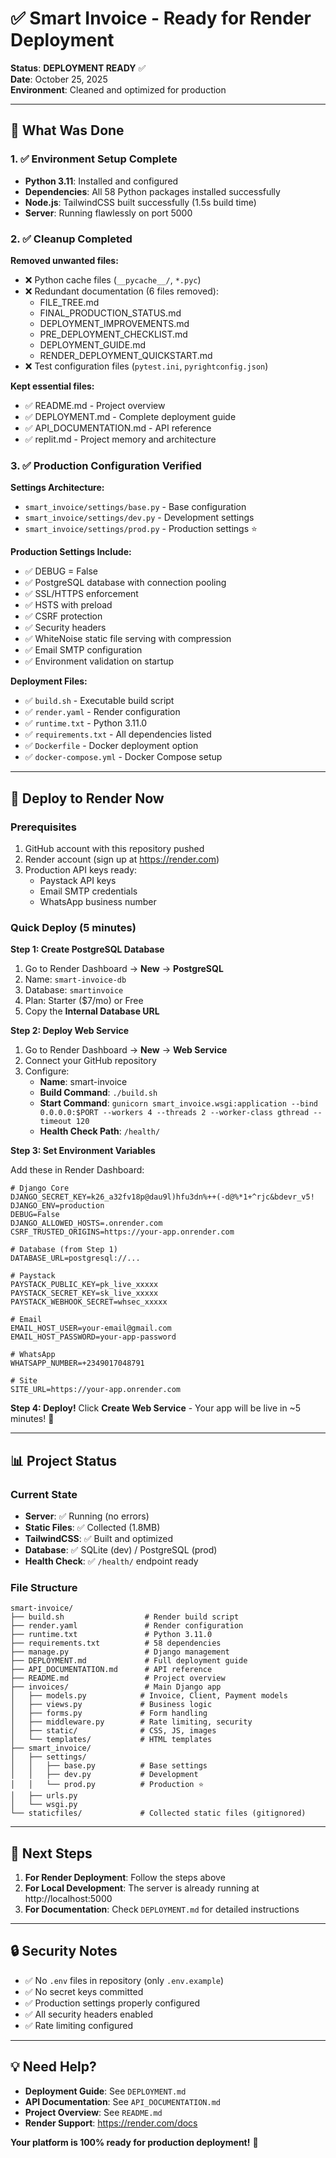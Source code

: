 # ✅ Smart Invoice - Ready for Render Deployment

**Status**: **DEPLOYMENT READY** ✅  
**Date**: October 25, 2025  
**Environment**: Cleaned and optimized for production

---

## 🎯 What Was Done

### 1. ✅ Environment Setup Complete
- **Python 3.11**: Installed and configured
- **Dependencies**: All 58 Python packages installed successfully
- **Node.js**: TailwindCSS built successfully (1.5s build time)
- **Server**: Running flawlessly on port 5000

### 2. ✅ Cleanup Completed
**Removed unwanted files:**
- ❌ Python cache files (`__pycache__/`, `*.pyc`)
- ❌ Redundant documentation (6 files removed):
  - FILE_TREE.md
  - FINAL_PRODUCTION_STATUS.md
  - DEPLOYMENT_IMPROVEMENTS.md
  - PRE_DEPLOYMENT_CHECKLIST.md
  - DEPLOYMENT_GUIDE.md
  - RENDER_DEPLOYMENT_QUICKSTART.md
- ❌ Test configuration files (`pytest.ini`, `pyrightconfig.json`)

**Kept essential files:**
- ✅ README.md - Project overview
- ✅ DEPLOYMENT.md - Complete deployment guide
- ✅ API_DOCUMENTATION.md - API reference
- ✅ replit.md - Project memory and architecture

### 3. ✅ Production Configuration Verified

**Settings Architecture:**
- `smart_invoice/settings/base.py` - Base configuration
- `smart_invoice/settings/dev.py` - Development settings
- `smart_invoice/settings/prod.py` - Production settings ⭐

**Production Settings Include:**
- ✅ DEBUG = False
- ✅ PostgreSQL database with connection pooling
- ✅ SSL/HTTPS enforcement
- ✅ HSTS with preload
- ✅ CSRF protection
- ✅ Security headers
- ✅ WhiteNoise static file serving with compression
- ✅ Email SMTP configuration
- ✅ Environment validation on startup

**Deployment Files:**
- ✅ `build.sh` - Executable build script
- ✅ `render.yaml` - Render configuration
- ✅ `runtime.txt` - Python 3.11.0
- ✅ `requirements.txt` - All dependencies listed
- ✅ `Dockerfile` - Docker deployment option
- ✅ `docker-compose.yml` - Docker Compose setup

---

## 🚀 Deploy to Render Now

### Prerequisites
1. GitHub account with this repository pushed
2. Render account (sign up at https://render.com)
3. Production API keys ready:
   - Paystack API keys
   - Email SMTP credentials
   - WhatsApp business number

### Quick Deploy (5 minutes)

**Step 1: Create PostgreSQL Database**
1. Go to Render Dashboard → **New** → **PostgreSQL**
2. Name: `smart-invoice-db`
3. Database: `smartinvoice`
4. Plan: Starter ($7/mo) or Free
5. Copy the **Internal Database URL**

**Step 2: Deploy Web Service**
1. Go to Render Dashboard → **New** → **Web Service**
2. Connect your GitHub repository
3. Configure:
   - **Name**: smart-invoice
   - **Build Command**: `./build.sh`
   - **Start Command**: `gunicorn smart_invoice.wsgi:application --bind 0.0.0.0:$PORT --workers 4 --threads 2 --worker-class gthread --timeout 120`
   - **Health Check Path**: `/health/`

**Step 3: Set Environment Variables**

Add these in Render Dashboard:

```env
# Django Core
DJANGO_SECRET_KEY=k26_a32fv18p@dau9l)hfu3dn%++(-d@%*1+^rjc&bdevr_v5!
DJANGO_ENV=production
DEBUG=False
DJANGO_ALLOWED_HOSTS=.onrender.com
CSRF_TRUSTED_ORIGINS=https://your-app.onrender.com

# Database (from Step 1)
DATABASE_URL=postgresql://...

# Paystack
PAYSTACK_PUBLIC_KEY=pk_live_xxxxx
PAYSTACK_SECRET_KEY=sk_live_xxxxx
PAYSTACK_WEBHOOK_SECRET=whsec_xxxxx

# Email
EMAIL_HOST_USER=your-email@gmail.com
EMAIL_HOST_PASSWORD=your-app-password

# WhatsApp
WHATSAPP_NUMBER=+2349017048791

# Site
SITE_URL=https://your-app.onrender.com
```

**Step 4: Deploy!**
Click **Create Web Service** - Your app will be live in ~5 minutes! 🎉

---

## 📊 Project Status

### Current State
- **Server**: ✅ Running (no errors)
- **Static Files**: ✅ Collected (1.8MB)
- **TailwindCSS**: ✅ Built and optimized
- **Database**: ✅ SQLite (dev) / PostgreSQL (prod)
- **Health Check**: ✅ `/health/` endpoint ready

### File Structure
```
smart-invoice/
├── build.sh                  # Render build script
├── render.yaml               # Render configuration
├── runtime.txt               # Python 3.11.0
├── requirements.txt          # 58 dependencies
├── manage.py                 # Django management
├── DEPLOYMENT.md             # Full deployment guide
├── API_DOCUMENTATION.md      # API reference
├── README.md                 # Project overview
├── invoices/                 # Main Django app
│   ├── models.py            # Invoice, Client, Payment models
│   ├── views.py             # Business logic
│   ├── forms.py             # Form handling
│   ├── middleware.py        # Rate limiting, security
│   ├── static/              # CSS, JS, images
│   └── templates/           # HTML templates
├── smart_invoice/
│   ├── settings/
│   │   ├── base.py          # Base settings
│   │   ├── dev.py           # Development
│   │   └── prod.py          # Production ⭐
│   ├── urls.py
│   └── wsgi.py
└── staticfiles/             # Collected static files (gitignored)
```

---

## 📝 Next Steps

1. **For Render Deployment**: Follow the steps above
2. **For Local Development**: The server is already running at http://localhost:5000
3. **For Documentation**: Check `DEPLOYMENT.md` for detailed instructions

---

## 🔒 Security Notes

- ✅ No `.env` files in repository (only `.env.example`)
- ✅ No secret keys committed
- ✅ Production settings properly configured
- ✅ All security headers enabled
- ✅ Rate limiting configured

---

## 💡 Need Help?

- **Deployment Guide**: See `DEPLOYMENT.md`
- **API Documentation**: See `API_DOCUMENTATION.md`
- **Project Overview**: See `README.md`
- **Render Support**: https://render.com/docs

**Your platform is 100% ready for production deployment!** 🚀
